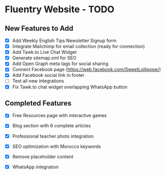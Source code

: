 # Fluentry Website - TODO

## New Features to Add

- [x] Add Weekly English Tips Newsletter Signup form
- [x] Integrate Mailchimp for email collection (ready for connection)
- [x] Add Tawk.to Live Chat Widget
- [x] Generate sitemap.xml for SEO
- [x] Add Open Graph meta tags for social sharing
- [x] Connect Facebook page (https://web.facebook.com/SweetLollipope/)
- [x] Add Facebook social link in footer
- [ ] Test all new integrations
- [x] Fix Tawk.to chat widget overlapping WhatsApp button

## Completed Features

- [x] Free Resources page with interactive games
- [x] Blog section with 6 complete articles
- [x] Professional teacher photo integration
- [x] SEO optimization with Morocco keywords
- [x] Remove placeholder content
- [x] WhatsApp integration

